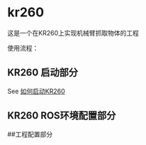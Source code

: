 # kr260
这是一个在KR260上实现机械臂抓取物体的工程

使用流程：

## KR260 启动部分
See [如何启动KR260](https://thzn1lcm0h.feishu.cn/docx/doxcn2yrBMQl4JnLwFVXuW3C4LN)

## KR260 ROS环境配置部分

##工程配置部分













